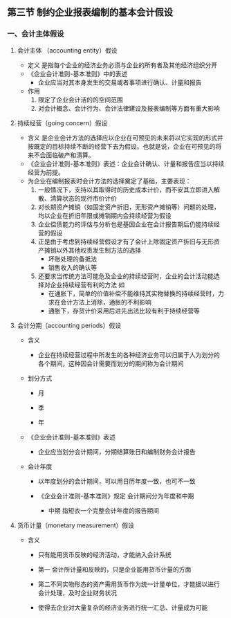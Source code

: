 ## 第三节 制约企业报表编制的基本会计假设

### 一、会计主体假设

1. 会计主体 （accounting entity）假设
   
   + 定义 是指每个企业的经济业务必须与企业的所有者及其他经济组织分开
   + 《企业会计准则-基本准则》中的表述 
     + 企业应当对其本身发生的交易或者事项进行确认、计量和报告
   + 作用
     1. 限定了企业会计活的的空间范围
     2. 对会计概念、会计行为、会计法律建设及报表编制等方面有重大影响

2. 持续经营（going concern）假设
   
   + 含义 是企业会计方法的选择应以企业在可预见的未来将以它实现的形式并按既定的目标持续不断的经营下去为假设。也就是说，企业在可预见的将来不会面临破产和清算。
   + 《企业会计准则-基本准则》表述：企业会计确认、计量和报告应当以持续经营为前提。
   + 为企业在编制报表时会计方法的选择奠定了基础，主要表现：
     1. 一般情况下，支持以其取得时的历史成本计价，而不安其立即进入解散、清算状态的现行市价计价
     2. 对长期资产摊销（如固定资产折旧，无形资产摊销等）问题的处理，均以企业在折旧年限或摊销期内会持续经营为假设
     3. 企业偿债能力的评估与分析也是基因企业在会计报告期后仍能持续经营的假设
     4. 正是由于考虑到持续经营假设才有了会计上除固定资产折旧与无形资产摊销以外其他权责发生制方法的选择
        + 坏账处理的备抵法
        + 销售收入的确认等
     5. 还要求当传统方法可能危及企业的持续经营时，企业的会计活动能选择对企业持续经营有利的方法 如
        + 在通胀下，简单的价值补偿不能维持其实物替换的持续经营时，力求在会计方法上消除，通胀的不利影响
        + 通胀下，存货计价采用后进先出法比较有利于持续经营等

3. 会计分期（accounting periods）假设
   
   + 含义 
     
     + 企业在持续经营过程中所发生的各种经济业务可以归属于人为划分的各个期间，这种因会计需要而划分的期间称为会计期间
   
   + 划分方式
     
     + 月
     
     + 季
     
     + 年
   
   + 《企业会计准则-基本准则》表述
     
     + 企业应当划分会计期间，分期结算账日和编制财务会计报告
   
   + 会计年度
     
     + 以年度划分的会计期间，可以用日历年度一致，也可不一致
     
     + 《企业会计准则-基本准则》规定 会计期间分为年度和中期
       
       + 中期 指短衣一个完整会计年度的报告期间

4. 货币计量（monetary measurement）假设
   
   + 含义 
     
     + 只有能用货币反映的经济活动，才能纳入会计系统
     
     + 第一 会计所计量和反映的，只是企业能用货币计量的方面
     
     + 第二不同实物形态的资产需用货币作为统一计量单位，才能据以进行会计处理，及时企业财务状况
     
     + 使得去企业对大量复杂的经济业务进行统一汇总、计量成为可能